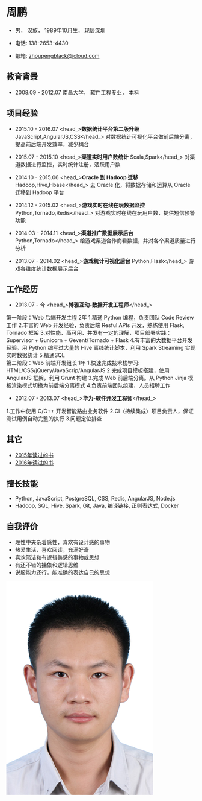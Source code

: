 周鹏
====

- 男， 汉族， 1989年10月生， 现居深圳

- 电话: 138-2653-4430

- 邮箱: zhoupengblack@icloud.com

教育背景
--------

- 2008.09 - 2012.07 南昌大学， 软件工程专业， 本科

项目经验
--------
- <datetime>2015.10 - 2016.07</datetime> <head_>**数据统计平台第二版升级**  <lang>JavaScript,AngularJS,CSS</lang></head_>
<description>对数据统计可视化平台做前后端分离，提高前后端开发效率，减少耦合
</description>

- <datetime>2015.07 - 2015.10</datetime> <head_>**渠道实时用户数统计**
<lang>Scala,Spark</lang></head_>
<description>对渠道数据进行监控，实时统计注册，活跃用户数</description>

- <datetime>2014.10 - 2015.06</datetime> <head_>**Oracle 到 Hadoop 迁移** <lang>Hadoop,Hive,Hbase</lang></head_>
<description>去 Oracle 化，将数据存储和运算从 Oracle 迁移到 Hadoop 平台
</description>

- <datetime>2014.12 - 2015.02</datetime> <head_>**游戏实时在线在玩数据监控**  <lang>Python,Tornado,Redis</lang></head_>
<description>对游戏实时在线在玩用户数，提供短信预警功能</description>

- <datetime>2014.03 - 2014.11</datetime> <head_>**渠道推广数据展示后台**  <lang>Python,Tornado</lang></head_>
<description>给游戏渠道合作商看数据，并对各个渠道质量进行分析</description>

- <datetime>2013.07 - 2014.02</datetime> <head_>**游戏统计可视化后台** <lang>Python,Flask</lang></head_>
<description>游戏各维度统计数据展示后台</description>


工作经历
--------
- <datetime>2013.07 - 今 </datetime> <head_>**博雅互动-数据开发工程师**</head_>
<description>
第一阶段：Web 后端开发主程 2年  
1.精通 Python 编程，负责团队 Code Review 工作  
2.丰富的 Web 开发经验，负责后端 Resful APIs 开发，熟练使用 Flask, Tornado 框架  
3.对性能、高可用、并发有一定的理解，项目部署实践：Supervisor + Gunicorn + Gevent/Tornado + Flask  
4.有丰富的大数据平台开发经验。用 Python 编写过大量的 Hive 离线统计脚本，利用 Spark Streaming 实现实时数据统计  
5.精通SQL  
<br>
第二阶段：Web 前端开发组长 1年  
1.快速完成技术栈学习: HTML/CSS/jQuery/JavaScrip/AngularJS   
2.完成项目模板搭建，使用 AngularJS 框架，利用 Grunt 构建      
3.完成 Web 前后端分离。从 Python Jinja 模板渲染模式切换为前后端分离模式  
4.负责前端团队组建，人员招聘工作  
</description>

- <datetime>2012.07 - 2013.07</datetime> <head_>**华为-软件开发工程师**</head_>
<description>
1.工作中使用 C/C++ 开发智能路由业务软件  
2.CI（持续集成）项目负责人，保证测试用例自动完整的执行  
3.问题定位排查  
</description>

其它
----
- [2015年读过的书](https://github.com/blacklovebear/readBook/blob/master/2015-read-books.md)
- [2016年读过的书](https://github.com/blacklovebear/readBook/blob/master/2016-read-books.md)


擅长技能
----
- Python, JavaScript, PostgreSQL, CSS, Redis, AngularJS, Node.js
- Hadoop, SQL, Hive, Spark, Git, Java, 编译链接, 正则表达式, Docker

自我评价
--------
- 理性中夹杂着感性，喜欢有设计感的事物
- 热爱生活，喜欢阅读，充满好奇
- 喜欢简洁和有逻辑美感的事物或思想
- 有还不错的抽象和逻辑思维
- 说服能力还行，能准确的表达自己的思想

![avatar](../images/avatar.jpg)
